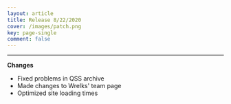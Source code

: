```yaml
---
layout: article
title: Release 8/22/2020
cover: /images/patch.png
key: page-single
comment: false
---
```

   
---
   
**Changes**

- Fixed problems in QSS archive
- Made changes to Wrelks' team page
- Optimized site loading times

